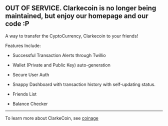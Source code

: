 ## OUT OF SERVICE. Clarkecoin is no longer being maintained, but enjoy our homepage and our code :P 


A way to transfer the CyptoCurrency, Clarkecoin to your friends! 

Features Include: 

- Successful Transaction Alerts through Twillio

- Wallet (Private and Public Key) auto-generation

- Secure User Auth

- Snappy Dashboard with transaction history with self-updating status. 

- Friends List 

- Balance Checker



-----------------------

To learn more about ClarkeCoin, see [coinage](https://github.com/worace/coinage)
